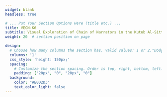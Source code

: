 ```yaml
---
widget: blank
headless: true

# ... Put Your Section Options Here (title etc.) ...
title: VECN-K6
subtitle: Visual Exploration of Chain of Narrators in the Kutub Al-Sittah Research
weight: 20  # section position on page

design:
  # Choose how many columns the section has. Valid values: 1 or 2."DodgerBlue"
  columns: '1'
  css_style: 'height: 150px;'
  spacing:
    # Customize the section spacing. Order is top, right, bottom, left.
    padding: ["20px", "0", "20px", "0"]
  background:
    color: "#E0D2D3"
    text_color_light: false
---
```

<br>

